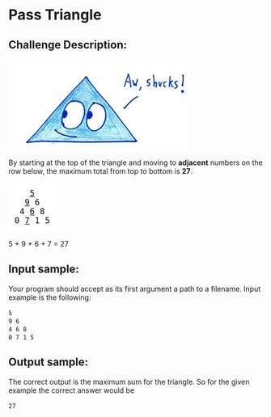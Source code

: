 Pass Triangle
=============

Challenge Description:
----------------------

![Challenge Image](pass_triangle.jpg)

By starting at the top of the triangle and moving to **adjacent** numbers on the row below, the maximum total 
from top to bottom is **27**. 

![Example Image](example_triangle.png)


5 + 9 + 6 + 7 = 27 

Input sample:
------------

Your program should accept as its first argument a path to a filename. Input example is the following: 

    5
    9 6
    4 6 8
    0 7 1 5
    
Output sample:
------------

The correct output is the maximum sum for the triangle. So for the given example the correct answer would be

    27